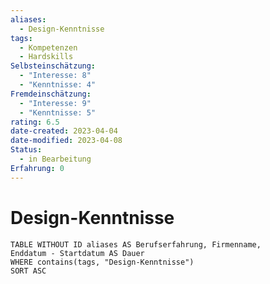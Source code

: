 ```yaml
---
aliases:
  - Design-Kenntnisse
tags:
  - Kompetenzen
  - Hardskills
Selbsteinschätzung:
  - "Interesse: 8"
  - "Kenntnisse: 4"
Fremdeinschätzung:
  - "Interesse: 9"
  - "Kenntnisse: 5"
rating: 6.5
date-created: 2023-04-04
date-modified: 2023-04-08
Status:
  - in Bearbeitung
Erfahrung: 0
---
```


# Design-Kenntnisse

```dataview
TABLE WITHOUT ID aliases AS Berufserfahrung, Firmenname,
Enddatum - Startdatum AS Dauer
WHERE contains(tags, "Design-Kenntnisse")
SORT ASC
```